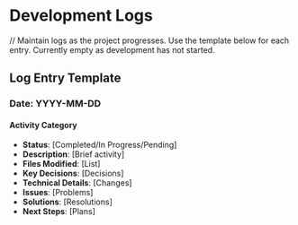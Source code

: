 # Development Logs

// Maintain logs as the project progresses. Use the template below for each entry. Currently empty as development has not started.

## Log Entry Template

### Date: YYYY-MM-DD

#### Activity Category

- **Status**: [Completed/In Progress/Pending]
- **Description**: [Brief activity]
- **Files Modified**: [List]
- **Key Decisions**: [Decisions]
- **Technical Details**: [Changes]
- **Issues**: [Problems]
- **Solutions**: [Resolutions]
- **Next Steps**: [Plans]
